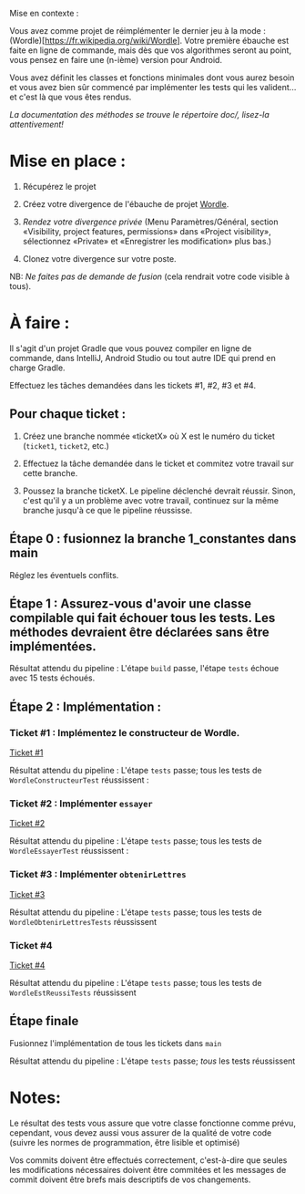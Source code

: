 Mise en contexte :

Vous avez comme projet de réimplémenter le dernier jeu à la mode : (Wordle)[https://fr.wikipedia.org/wiki/Wordle]. Votre première ébauche est faite en ligne de commande, mais dès que vos algorithmes seront au point, vous pensez en faire une (n-ième) version pour Android.

Vous avez définit les classes et fonctions minimales dont vous aurez besoin et vous avez bien sûr commencé par implémenter les tests qui les valident... et c'est là que vous êtes rendus. 

*La documentation des méthodes se trouve le répertoire doc/, lisez-la attentivement!*

# Mise en place :

1. Récupérez le projet

2. Créez votre divergence de l'ébauche de projet
   [Wordle](https://git.dti.crosemont.quebec/420-g55-ro/wordle).

3. *Rendez votre divergence privée* (Menu Paramètres/Général, section «Visibility, project features, permissions» dans «Project visibility», sélectionnez «Private» et «Enregistrer les modification» plus bas.)

4. Clonez votre divergence sur votre poste.
    
NB: *Ne faites pas de demande de fusion* (cela rendrait votre code visible à tous).
   
# À faire :

Il s'agit d'un projet Gradle que vous pouvez compiler en ligne de commande, dans IntelliJ, Android Studio ou tout autre IDE qui prend en charge Gradle.

Effectuez les tâches demandées dans les tickets #1, #2, #3 et #4. 

## Pour chaque ticket :

1. Créez une branche nommée «ticketX» où X est le numéro du ticket (`ticket1`, `ticket2`, etc.)

2. Effectuez la tâche demandée dans le ticket et commitez votre travail sur cette branche.

3. Poussez la branche ticketX. Le pipeline déclenché devrait réussir. Sinon, c'est qu'il y a un problème avec votre travail, continuez sur la même branche jusqu'à ce que le pipeline réussisse.

## Étape 0 : fusionnez la branche 1_constantes dans main

Réglez les éventuels conflits.

## Étape 1 : Assurez-vous d'avoir une classe compilable qui fait échouer tous les tests. Les méthodes devraient être déclarées sans être implémentées.

Résultat attendu du pipeline : L'étape `build` passe, l'étape `tests` échoue avec 15 tests échoués.

## Étape 2 : Implémentation :

### Ticket #1 : Implémentez le constructeur de Wordle.

   [Ticket #1](https://git.dti.crosemont.quebec/420-g55-ro/wordle/-/issues/1)

Résultat attendu du pipeline : L'étape `tests` passe; tous les tests de `WordleConstructeurTest` réussissent :

### Ticket #2 : Implémenter `essayer`

   [Ticket #2](https://git.dti.crosemont.quebec/420-g55-ro/wordle/-/issues/2)

Résultat attendu du pipeline : L'étape `tests` passe; tous les tests de `WordleEssayerTest` réussissent :

### Ticket #3 : Implémenter `obtenirLettres`

   [Ticket #3](https://git.dti.crosemont.quebec/420-g55-ro/wordle/-/issues/3)

Résultat attendu du pipeline : L'étape `tests` passe; tous les tests de `WordleObtenirLettresTests` réussissent
  
### Ticket #4

   [Ticket #4](https://git.dti.crosemont.quebec/420-g55-ro/wordle/-/issues/4)

Résultat attendu du pipeline : L'étape `tests` passe; tous les tests de `WordleEstReussiTests` réussissent

## Étape finale

Fusionnez l'implémentation de tous les tickets dans `main`

Résultat attendu du pipeline : L'étape `tests` passe; *tous* les tests réussissent

# Notes:

Le résultat des tests vous assure que votre classe fonctionne comme prévu, cependant, vous devez aussi vous assurer de la qualité de votre code (suivre les normes de programmation, être lisible et optimisé)

Vos commits doivent être effectués correctement, c'est-à-dire que seules les modifications nécessaires doivent être commitées et les messages de commit doivent être brefs mais descriptifs de vos changements.
